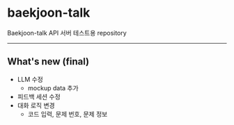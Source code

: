 # baekjoon-talk
Baekjoon-talk API 서버 테스트용 repository

---

## What's new (final)

- LLM 수정
  - mockup data 추가
- 피드백 세션 수정
- 대화 로직 변경
  - 코드 입력, 문제 번호, 문제 정보
